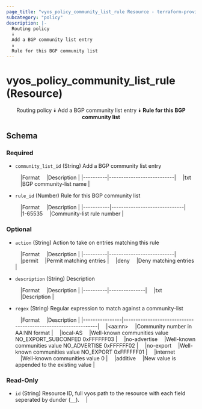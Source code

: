 ```yaml
---
page_title: "vyos_policy_community_list_rule Resource - terraform-provider-vyos"
subcategory: "policy"
description: |-
  Routing policy
  ⯯
  Add a BGP community list entry
  ⯯
  Rule for this BGP community list
---
```


# vyos_policy_community_list_rule (Resource)
<center>

Routing policy
⯯
Add a BGP community list entry
⯯
**Rule for this BGP community list**


</center>

## Schema

### Required

- `community_list_id` (String) Add a BGP community list entry

    &emsp;|Format  &emsp;|Description              |
    |----------|---------------------------|
    &emsp;|txt     &emsp;|BGP community-list name  |
- `rule_id` (Number) Rule for this BGP community list

    &emsp;|Format   &emsp;|Description                 |
    |-----------|------------------------------|
    &emsp;|1-65535  &emsp;|Community-list rule number  |

### Optional

- `action` (String) Action to take on entries matching this rule

    &emsp;|Format  &emsp;|Description              |
    |----------|---------------------------|
    &emsp;|permit  &emsp;|Permit matching entries  |
    &emsp;|deny    &emsp;|Deny matching entries    |
- `description` (String) Description

    &emsp;|Format  &emsp;|Description  |
    |----------|---------------|
    &emsp;|txt     &emsp;|Description  |
- `regex` (String) Regular expression to match against a community-list

    &emsp;|Format        &emsp;|Description                                                  |
    |----------------|---------------------------------------------------------------|
    &emsp;|&lt;aa:nn&gt;       &emsp;|Community number in AA:NN format                             |
    &emsp;|local-AS      &emsp;|Well-known communities value NO_EXPORT_SUBCONFED 0xFFFFFF03  |
    &emsp;|no-advertise  &emsp;|Well-known communities value NO_ADVERTISE 0xFFFFFF02         |
    &emsp;|no-export     &emsp;|Well-known communities value NO_EXPORT 0xFFFFFF01            |
    &emsp;|internet      &emsp;|Well-known communities value 0                               |
    &emsp;|additive      &emsp;|New value is appended to the existing value                  |

### Read-Only

- `id` (String) Resource ID, full vyos path to the resource with each field seperated by dunder (`__`).  &emsp;|
